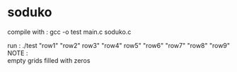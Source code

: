# soduko

compile with : gcc -o test main.c soduko.c  

run : ./test "row1" "row2" row3" "row4" row5" "row6" "row7" "row8" "row9"  
NOTE :  
empty grids filled with zeros
